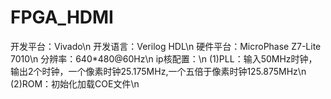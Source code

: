 # FPGA_HDMI
开发平台：Vivado\n
开发语言：Verilog HDL\n
硬件平台：MicroPhase Z7-Lite 7010\n
分辨率：640*480@60Hz\n
ip核配置：\n
  (1)PLL：输入50MHz时钟，输出2个时钟，一个像素时钟25.175MHz,一个五倍于像素时钟125.875MHz\n
  (2)ROM：初始化加载COE文件\n
